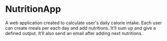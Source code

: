 # NutritionApp

A web application created to calculate user's daily calorie intake. Each user can create meals per each day and add nutritions. It’ll sum up and give a defined output. It’ll also send an email after adding next nutritions.

